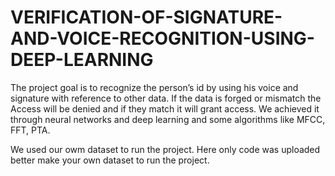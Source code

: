 # VERIFICATION-OF-SIGNATURE-AND-VOICE-RECOGNITION-USING-DEEP-LEARNING
The project goal is to recognize the person’s id by using his voice and signature  with reference to other data. If the data is forged or mismatch the Access will be denied and if they  match it will grant access. We achieved it through neural networks and deep learning and some  algorithms like MFCC, FFT, PTA.

We used our owm dataset to run the project. Here only code was uploaded better make your own dataset to run the project.
